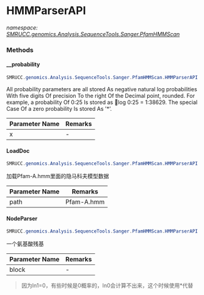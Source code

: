 ﻿# HMMParserAPI
_namespace: [SMRUCC.genomics.Analysis.SequenceTools.Sanger.PfamHMMScan](./index.md)_





### Methods

#### __probability
```csharp
SMRUCC.genomics.Analysis.SequenceTools.Sanger.PfamHMMScan.HMMParserAPI.__probability(System.String)
```
All probability parameters are all stored As negative natural log probabilities With five digits Of precision To
 the right Of the Decimal point, rounded. For example, a probability Of 0:25 Is stored as 􀀀log 0:25 = 1:38629.
 The special Case Of a zero probability Is stored As '*’.

|Parameter Name|Remarks|
|--------------|-------|
|x|-|


#### LoadDoc
```csharp
SMRUCC.genomics.Analysis.SequenceTools.Sanger.PfamHMMScan.HMMParserAPI.LoadDoc(System.String)
```
加载Pfam-A.hmm里面的隐马科夫模型数据

|Parameter Name|Remarks|
|--------------|-------|
|path|Pfam-A.hmm|


#### NodeParser
```csharp
SMRUCC.genomics.Analysis.SequenceTools.Sanger.PfamHMMScan.HMMParserAPI.NodeParser(System.String[])
```
一个氨基酸残基

|Parameter Name|Remarks|
|--------------|-------|
|block|-|

> 
>  因为ln1=0，有些时候是0概率的，ln0会计算不出来，这个时候使用*代替
>  


